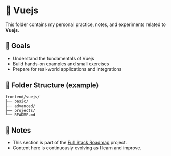 # 📘 Vuejs

This folder contains my personal practice, notes, and experiments related to **Vuejs**.

## 🧠 Goals

- Understand the fundamentals of Vuejs
- Build hands-on examples and small exercises
- Prepare for real-world applications and integrations

## 📂 Folder Structure (example)

```
frontend/vuejs/
├── basic/
├── advanced/
├── projects/
└── README.md
```

## 📌 Notes

- This section is part of the [Full Stack Roadmap](../..) project.
- Content here is continuously evolving as I learn and improve.

